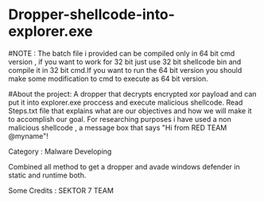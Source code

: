 # Dropper-shellcode-into-explorer.exe
#NOTE : The batch file i provided can be compiled only in 64 bit cmd version , if you want to work for 32 bit just use 32 bit shellcode bin and compile it in 32 bit cmd.If you want to run the 64 bit version you should make some modification to cmd  to execute as 64 bit version.

#About the project:
A dropper that decrypts encrypted xor payload and can put it into explorer.exe proccess and execute malicious shellcode.
Read Steps.txt file that explains what are our objectives and how we will make it to accomplish our goal.
For researching purposes i have used a non malicious shellcode , a message box that says "Hi from RED TEAM @myname"!

Category : Malware Developing   

Combined all method to get a dropper and avade windows defender in static and runtime both.

Some Credits : SEKTOR 7 TEAM 
